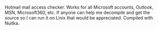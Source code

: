 Hotmail mail access checker. Works for all Microsoft accounts, Outlook, MSN, Microsoft360, etc. If anyone can help me decompile and get the source so I can run it on Linix that would be appreciated. Compiled with Nuitka.
